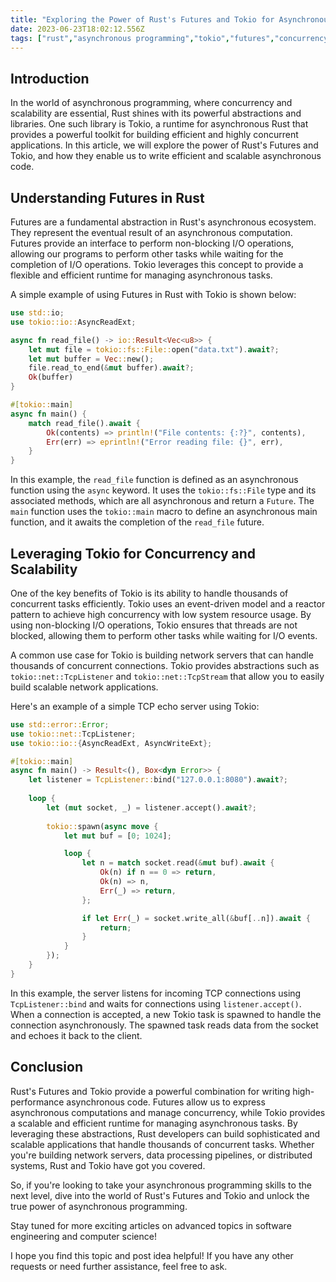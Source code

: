 ```yaml
---
title: "Exploring the Power of Rust's Futures and Tokio for Asynchronous Programming"
date: 2023-06-23T18:02:12.556Z
tags: ["rust","asynchronous programming","tokio","futures","concurrency"]
---
```




## Introduction

In the world of asynchronous programming, where concurrency and scalability are essential, Rust shines with its powerful abstractions and libraries. One such library is Tokio, a runtime for asynchronous Rust that provides a powerful toolkit for building efficient and highly concurrent applications. In this article, we will explore the power of Rust's Futures and Tokio, and how they enable us to write efficient and scalable asynchronous code.

## Understanding Futures in Rust

Futures are a fundamental abstraction in Rust's asynchronous ecosystem. They represent the eventual result of an asynchronous computation. Futures provide an interface to perform non-blocking I/O operations, allowing our programs to perform other tasks while waiting for the completion of I/O operations. Tokio leverages this concept to provide a flexible and efficient runtime for managing asynchronous tasks.

A simple example of using Futures in Rust with Tokio is shown below:

```rust
use std::io;
use tokio::io::AsyncReadExt;

async fn read_file() -> io::Result<Vec<u8>> {
    let mut file = tokio::fs::File::open("data.txt").await?;
    let mut buffer = Vec::new();
    file.read_to_end(&mut buffer).await?;
    Ok(buffer)
}

#[tokio::main]
async fn main() {
    match read_file().await {
        Ok(contents) => println!("File contents: {:?}", contents),
        Err(err) => eprintln!("Error reading file: {}", err),
    }
}
```

In this example, the `read_file` function is defined as an asynchronous function using the `async` keyword. It uses the `tokio::fs::File` type and its associated methods, which are all asynchronous and return a `Future`. The `main` function uses the `tokio::main` macro to define an asynchronous main function, and it awaits the completion of the `read_file` future.

## Leveraging Tokio for Concurrency and Scalability

One of the key benefits of Tokio is its ability to handle thousands of concurrent tasks efficiently. Tokio uses an event-driven model and a reactor pattern to achieve high concurrency with low system resource usage. By using non-blocking I/O operations, Tokio ensures that threads are not blocked, allowing them to perform other tasks while waiting for I/O events.

A common use case for Tokio is building network servers that can handle thousands of concurrent connections. Tokio provides abstractions such as `tokio::net::TcpListener` and `tokio::net::TcpStream` that allow you to easily build scalable network applications.

Here's an example of a simple TCP echo server using Tokio:

```rust
use std::error::Error;
use tokio::net::TcpListener;
use tokio::io::{AsyncReadExt, AsyncWriteExt};

#[tokio::main]
async fn main() -> Result<(), Box<dyn Error>> {
    let listener = TcpListener::bind("127.0.0.1:8080").await?;
    
    loop {
        let (mut socket, _) = listener.accept().await?;
        
        tokio::spawn(async move {
            let mut buf = [0; 1024];

            loop {
                let n = match socket.read(&mut buf).await {
                    Ok(n) if n == 0 => return,
                    Ok(n) => n,
                    Err(_) => return,
                };

                if let Err(_) = socket.write_all(&buf[..n]).await {
                    return;
                }
            }
        });
    }
}
```

In this example, the server listens for incoming TCP connections using `TcpListener::bind` and waits for connections using `listener.accept()`. When a connection is accepted, a new Tokio task is spawned to handle the connection asynchronously. The spawned task reads data from the socket and echoes it back to the client.

## Conclusion

Rust's Futures and Tokio provide a powerful combination for writing high-performance asynchronous code. Futures allow us to express asynchronous computations and manage concurrency, while Tokio provides a scalable and efficient runtime for managing asynchronous tasks. By leveraging these abstractions, Rust developers can build sophisticated and scalable applications that handle thousands of concurrent tasks. Whether you're building network servers, data processing pipelines, or distributed systems, Rust and Tokio have got you covered.

So, if you're looking to take your asynchronous programming skills to the next level, dive into the world of Rust's Futures and Tokio and unlock the true power of asynchronous programming.

Stay tuned for more exciting articles on advanced topics in software engineering and computer science!


I hope you find this topic and post idea helpful! If you have any other requests or need further assistance, feel free to ask.